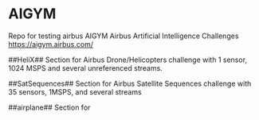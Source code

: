 # AIGYM

Repo for testing airbus  AIGYM Airbus Artificial Intelligence Challenges
https://aigym.airbus.com/

##HeliX##	Section for Airbus Drone/Helicopters challenge with 1 sensor, 1024 MSPS and several unreferenced streams.

##SatSequences##	Section for Airbus Satellite Sequences challenge with 35 sensors, 1MSPS, and several streams

##airplane##	Section for

